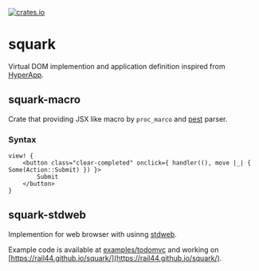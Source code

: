 [![crates.io](https://img.shields.io/crates/v/squark.svg)](https://crates.io/crates/squark)

# squark

Virtual DOM implemention and application definition inspired from [HyperApp](https://github.com/hyperapp/hyperapp/).

## squark-macro

Crate that providing JSX like macro by `proc_marco` and [pest](https://github.com/pest-parser/pest) parser.

### Syntax

```   
view! {
    <button class="clear-completed" onclick={ handler((), move |_| { Some(Action::Submit) }) }>
        Submit
    </button>
}
```

## squark-stdweb

Implemention for web browser with usinng [stdweb](https://github.com/koute/stdweb/).

Example code is available at [examples/todomvc](./examples/todomvc) and working on [https://rail44.github.io/squark/](https://rail44.github.io/squark/).
